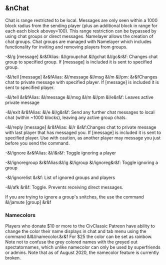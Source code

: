 ## &nChat

Chat is range restricted to be local. Messages are only seen within a 1000 block radius from the sending player (plus an additional block in 
range for each each block abovey=100). This range restriction can be bypassed by using chat groups or direct messages. Namelayer allows the 
creation of chat groups. Chat groups are managed with Namelayer which includes functionality for inviting and removing players from groups.

-&l/g <group> [message] 
  &r&fAlias: &l/groupchat &l/gchat &l/gc&r&f: Changes chat group to specified group. 
  If [message] is included it is sent to specified group.    
  
-&l/tell <player> [message] 
  &r&fAlias: &l/message &l/msg &l/m &l/pm: 
  &r&fChanges chat to private message with specified player. If [message] is included 
  it is sent to specified player.  
  
-&l/tell 
  &r&fAlias: &l/message &l/msg &l/m &l/pm &l/e&r&f: Leaves active private message  
  
-&l/exit 
  &r&fAlias: &l/e &l/g&r&f: Send any further chat messages to local chat 
  (within ~1000 blocks), leaving any active group chats.  
  
-&l/reply [message] 
  &r&fAlias: &l/r &r&f:Changes chat to private message with last 
  player that has messaged you. If [message] is included it is sent to specified 
  player. Use with caution, as another player may message you just before you 
  send the command.  
  
-&l/ignore 
  &r&fAlias: &l/i&r&f: Toggle ignoring a player
  
-&l/ignoregroup <group> 
  &r&fAlias:&l/ig &l/igroup &l/ignoreg&r&f: Toggle ignoring a group  
  
-&l/ignorelist
  &r&f:	List of ignored groups and players  
  
-&l/afk
  &r&f: Toggle. Prevents receiving direct messages.  

If you are trying to ignore a group's snitches, the use the command &l/jamute [group] &r&f 
  
### Namecolors  

Players who donate $10 or more to the CivClassic Patreon have ability to change the color their name displays in chat and tab menu using the 
command &l&l/namecolor.&r&f For $25 the color can be set as rainbow. Note not to confuse the grey colored names with the greyed out spectatornames,
which unlike namecolor can only be used by superfriends or admins. Note that as of August 2020, the namecolor feature is currently broken. 
